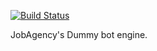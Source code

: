 [![Build Status](https://travis-ci.org/codingdaily/line-bot.svg?branch=master)](https://travis-ci.org/codingdaily/line-bot)

JobAgency's Dummy bot engine.